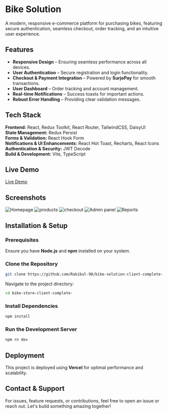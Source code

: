 # Bike Solution

A modern, responsive e-commerce platform for purchasing bikes, featuring secure authentication, seamless checkout, order tracking, and an intuitive user experience.

## Features

- **Responsive Design** – Ensuring seamless performance across all devices.
- **User Authentication** – Secure registration and login functionality.
- **Checkout & Payment Integration** – Powered by **SurjoPay** for smooth transactions.
- **User Dashboard** – Order tracking and account management.
- **Real-time Notifications** – Success toasts for important actions.
- **Robust Error Handling** – Providing clear validation messages.

## Tech Stack

**Frontend:** React, Redux Toolkit, React Router, TailwindCSS, DaisyUI  
**State Management:** Redux Persist  
**Forms & Validation:** React Hook Form  
**Notifications & UI Enhancements:** React Hot Toast, Recharts, React Icons  
**Authentication & Security:** JWT Decode  
**Build & Development:** Vite, TypeScript  


## Live Demo

[Live Demo](https://bike-solution-client-complete.vercel.app/)

## Screenshots

![Homepage](https://i.ibb.co.com/pjScqTHZ/bs-1.png
)
![products](https://i.ibb.co.com/Kp0DDXZM/bs-5.png
)
![checkout](https://i.ibb.co.com/bRvtJHzf/bs-4.png
)
![Admin panel](https://i.ibb.co.com/WpH6NJgN/bs-3.png
)
![Reports](https://i.ibb.co.com/Lzgb61Kz/bs-2.png
)


## Installation & Setup

### Prerequisites
Ensure you have **Node.js** and **npm** installed on your system.

### Clone the Repository

```bash
git clone https://github.com/Rakibul-98/bike-solution-client-complete-.git
```

Navigate to the project directory:

```bash
cd bike-store-client-complete-
```

### Install Dependencies

```bash
npm install
```

### Run the Development Server

```bash
npm rn dev
```

## Deployment

This project is deployed using **Vercel** for optimal performance and scalability.

## Contact & Support

For issues, feature requests, or contributions, feel free to open an issue or reach out. Let's build something amazing together!